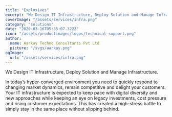 ```yaml
---
title: "Explosives"
excerpt: "We Design IT Infrastructure, Deploy Solution and Manage Infrastructure. "
coverImage: "/assets/services/infra.png"
category: "solutions"
date: "2020-03-16T05:35:07.322Z"
icon: "/assets/productimages/logos/technical-support.png"
author:
  name: Aarkay Techno Consultants Pvt Ltd
  picture: "/svgs/aarkay.png"
ogImage:
  url: "/assets/services/infra.png"
---
```


We Design IT Infrastructure, Deploy Solution and Manage Infrastructure.

In today’s hyper-converged environment you need to quickly respond to changing market dynamics, remain competitive and delight your customers. Your IT infrastructure is expected to keep pace with digital diversity and new approaches while keeping an eye on legacy investments, cost pressure and rising customer expectations. This has created a high-stress battle to simply stay in the same place without slipping behind.
